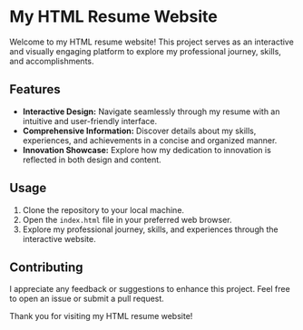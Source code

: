# My HTML Resume Website

Welcome to my HTML resume website! This project serves as an interactive and visually engaging platform to explore my professional journey, skills, and accomplishments.

## Features
- **Interactive Design:** Navigate seamlessly through my resume with an intuitive and user-friendly interface.
- **Comprehensive Information:** Discover details about my skills, experiences, and achievements in a concise and organized manner.
- **Innovation Showcase:** Explore how my dedication to innovation is reflected in both design and content.

## Usage
1. Clone the repository to your local machine.
2. Open the `index.html` file in your preferred web browser.
3. Explore my professional journey, skills, and experiences through the interactive website.

## Contributing
I appreciate any feedback or suggestions to enhance this project. Feel free to open an issue or submit a pull request.


Thank you for visiting my HTML resume website!
